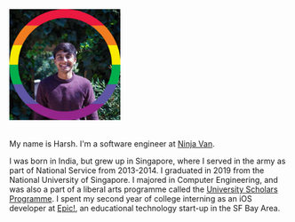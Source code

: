 <img src="profilepicture.jpeg" width="200">  

<br /> 
<br /> 


My name is Harsh. I'm a software engineer at [Ninja Van](https://www.ninjavan.co/en-sg/about-us).

I was born in India, but grew up in Singapore, where I served in the army as part of National Service from 2013-2014. I graduated in 2019 from the National University of Singapore. I majored in Computer Engineering, and was also a part of a liberal arts programme called the [University Scholars Programme](http://www.usp.nus.edu.sg). I spent my second year of college interning as an iOS developer at [Epic!](www.getepic.com), an educational technology start-up in the SF Bay Area.

